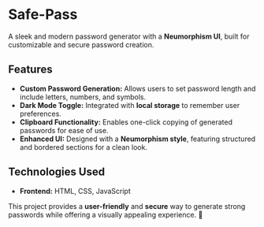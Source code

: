 # Safe-Pass

A sleek and modern password generator with a **Neumorphism UI**, built for customizable and secure password creation.  

## **Features**  
- **Custom Password Generation:** Allows users to set password length and include letters, numbers, and symbols.  
- **Dark Mode Toggle:** Integrated with **local storage** to remember user preferences.  
- **Clipboard Functionality:** Enables one-click copying of generated passwords for ease of use.  
- **Enhanced UI:** Designed with a **Neumorphism style**, featuring structured and bordered sections for a clean look.  

## **Technologies Used**  
- **Frontend:** HTML, CSS, JavaScript  

This project provides a **user-friendly** and **secure** way to generate strong passwords while offering a visually appealing experience. 🚀  
